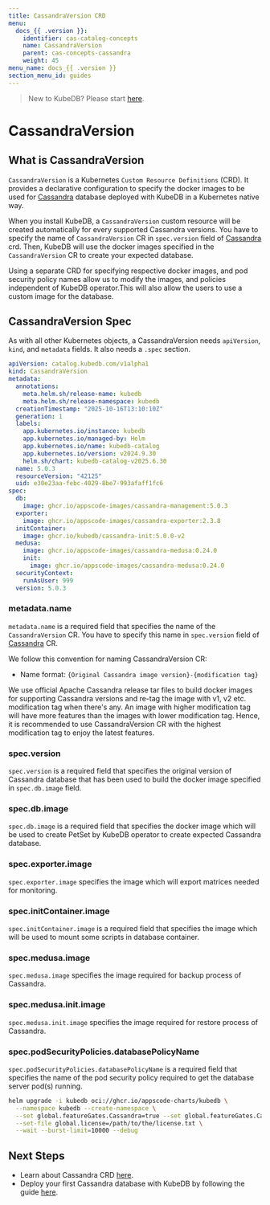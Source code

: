 ```yaml
---
title: CassandraVersion CRD
menu:
  docs_{{ .version }}:
    identifier: cas-catalog-concepts
    name: CassandraVersion
    parent: cas-concepts-cassandra
    weight: 45
menu_name: docs_{{ .version }}
section_menu_id: guides
---
```


> New to KubeDB? Please start [here](/docs/README.md).

# CassandraVersion

## What is CassandraVersion

`CassandraVersion` is a Kubernetes `Custom Resource Definitions` (CRD). It provides a declarative configuration to specify the docker images to be used for [Cassandra](https://cassandra.apache.org) database deployed with KubeDB in a Kubernetes native way.

When you install KubeDB, a `CassandraVersion` custom resource will be created automatically for every supported Cassandra versions. You have to specify the name of `CassandraVersion` CR in `spec.version` field of [Cassandra](/docs/guides/cassandra/concepts/cassandra.md) crd. Then, KubeDB will use the docker images specified in the `CassandraVersion` CR to create your expected database.

Using a separate CRD for specifying respective docker images, and pod security policy names allow us to modify the images, and policies independent of KubeDB operator.This will also allow the users to use a custom image for the database.

## CassandraVersion Spec

As with all other Kubernetes objects, a CassandraVersion needs `apiVersion`, `kind`, and `metadata` fields. It also needs a `.spec` section.

```yaml
apiVersion: catalog.kubedb.com/v1alpha1
kind: CassandraVersion
metadata:
  annotations:
    meta.helm.sh/release-name: kubedb
    meta.helm.sh/release-namespace: kubedb
  creationTimestamp: "2025-10-16T13:10:10Z"
  generation: 1
  labels:
    app.kubernetes.io/instance: kubedb
    app.kubernetes.io/managed-by: Helm
    app.kubernetes.io/name: kubedb-catalog
    app.kubernetes.io/version: v2024.9.30
    helm.sh/chart: kubedb-catalog-v2025.6.30
  name: 5.0.3
  resourceVersion: "42125"
  uid: e30e23aa-febc-4029-8be7-993afaff1fc6
spec:
  db:
    image: ghcr.io/appscode-images/cassandra-management:5.0.3
  exporter:
    image: ghcr.io/appscode-images/cassandra-exporter:2.3.8
  initContainer:
    image: ghcr.io/kubedb/cassandra-init:5.0.0-v2
  medusa:
    image: ghcr.io/appscode-images/cassandra-medusa:0.24.0
    init:
      image: ghcr.io/appscode-images/cassandra-medusa:0.24.0
  securityContext:
    runAsUser: 999
  version: 5.0.3
```

### metadata.name

`metadata.name` is a required field that specifies the name of the `CassandraVersion` CR. You have to specify this name in `spec.version` field of [Cassandra](/docs/guides/cassandra/concepts/cassandra.md) CR.

We follow this convention for naming CassandraVersion CR:

- Name format: `{Original Cassandra image version}-{modification tag}`

We use official Apache Cassandra release tar files to build docker images for supporting Cassandra versions and re-tag the image with v1, v2 etc. modification tag when there's any. An image with higher modification tag will have more features than the images with lower modification tag. Hence, it is recommended to use CassandraVersion CR with the highest modification tag to enjoy the latest features.

### spec.version

`spec.version` is a required field that specifies the original version of Cassandra database that has been used to build the docker image specified in `spec.db.image` field.


### spec.db.image

`spec.db.image` is a required field that specifies the docker image which will be used to create PetSet by KubeDB operator to create expected Cassandra database.

### spec.exporter.image

`spec.exporter.image` specifies the image which will export matrices needed for monitoring.

### spec.initContainer.image

`spec.initContainer.image` is a required field that specifies the image which will be used to mount some scripts in database container.

### spec.medusa.image

`spec.medusa.image` specifies the image required for backup process of Cassandra.

### spec.medusa.init.image

`spec.medusa.init.image` specifies the image required for restore process of Cassandra.

### spec.podSecurityPolicies.databasePolicyName

`spec.podSecurityPolicies.databasePolicyName` is a required field that specifies the name of the pod security policy required to get the database server pod(s) running.

```bash
helm upgrade -i kubedb oci://ghcr.io/appscode-charts/kubedb \
  --namespace kubedb --create-namespace \
  --set global.featureGates.Cassandra=true --set global.featureGates.Cassandra=true \
  --set-file global.license=/path/to/the/license.txt \
  --wait --burst-limit=10000 --debug
```

## Next Steps

- Learn about Cassandra CRD [here](/docs/guides/cassandra/concepts/cassandra.md).
- Deploy your first Cassandra database with KubeDB by following the guide [here](/docs/guides/cassandra/quickstart/guide/index.md).
